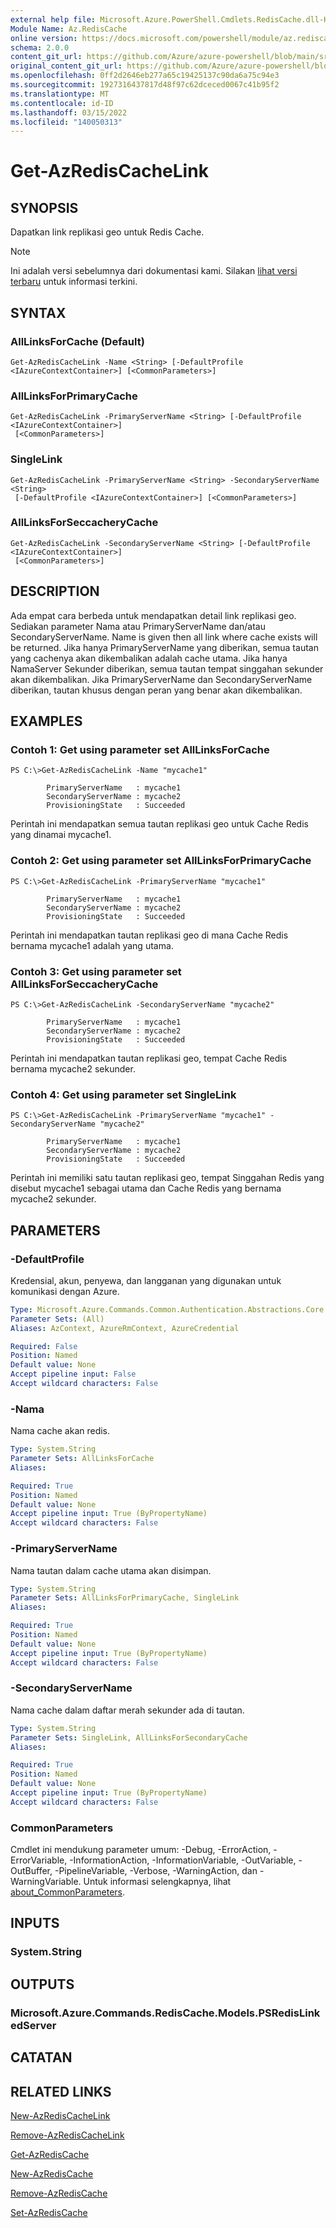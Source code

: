 ```yaml
---
external help file: Microsoft.Azure.PowerShell.Cmdlets.RedisCache.dll-Help.xml
Module Name: Az.RedisCache
online version: https://docs.microsoft.com/powershell/module/az.rediscache/get-azrediscachelink
schema: 2.0.0
content_git_url: https://github.com/Azure/azure-powershell/blob/main/src/RedisCache/RedisCache/help/Get-AzRedisCacheLink.md
original_content_git_url: https://github.com/Azure/azure-powershell/blob/main/src/RedisCache/RedisCache/help/Get-AzRedisCacheLink.md
ms.openlocfilehash: 0ff2d2646eb277a65c19425137c90da6a75c94e3
ms.sourcegitcommit: 1927316437817d48f97c62dceced0067c41b95f2
ms.translationtype: MT
ms.contentlocale: id-ID
ms.lasthandoff: 03/15/2022
ms.locfileid: "140050313"
---
```

# Get-AzRedisCacheLink

## SYNOPSIS
Dapatkan link replikasi geo untuk Redis Cache.

> [!NOTE]
>Ini adalah versi sebelumnya dari dokumentasi kami. Silakan [lihat versi terbaru](/powershell/module/az.rediscache/get-azrediscachelink) untuk informasi terkini.

## SYNTAX

### AllLinksForCache (Default)
```
Get-AzRedisCacheLink -Name <String> [-DefaultProfile <IAzureContextContainer>] [<CommonParameters>]
```

### AllLinksForPrimaryCache
```
Get-AzRedisCacheLink -PrimaryServerName <String> [-DefaultProfile <IAzureContextContainer>]
 [<CommonParameters>]
```

### SingleLink
```
Get-AzRedisCacheLink -PrimaryServerName <String> -SecondaryServerName <String>
 [-DefaultProfile <IAzureContextContainer>] [<CommonParameters>]
```

### AllLinksForSeccacheryCache
```
Get-AzRedisCacheLink -SecondaryServerName <String> [-DefaultProfile <IAzureContextContainer>]
 [<CommonParameters>]
```

## DESCRIPTION
Ada empat cara berbeda untuk mendapatkan detail link replikasi geo. Sediakan parameter Nama atau PrimaryServerName dan/atau SecondaryServerName. Name is given then all link where cache exists will be returned. Jika hanya PrimaryServerName yang diberikan, semua tautan yang cachenya akan dikembalikan adalah cache utama. Jika hanya NamaServer Sekunder diberikan, semua tautan tempat singgahan sekunder akan dikembalikan. Jika PrimaryServerName dan SecondaryServerName diberikan, tautan khusus dengan peran yang benar akan dikembalikan. 

## EXAMPLES

### Contoh 1: Get using parameter set AllLinksForCache
```
PS C:\>Get-AzRedisCacheLink -Name "mycache1"

        PrimaryServerName   : mycache1
        SecondaryServerName : mycache2
        ProvisioningState   : Succeeded
```

Perintah ini mendapatkan semua tautan replikasi geo untuk Cache Redis yang dinamai mycache1.

### Contoh 2: Get using parameter set AllLinksForPrimaryCache
```
PS C:\>Get-AzRedisCacheLink -PrimaryServerName "mycache1"

        PrimaryServerName   : mycache1
        SecondaryServerName : mycache2
        ProvisioningState   : Succeeded
```

Perintah ini mendapatkan tautan replikasi geo di mana Cache Redis bernama mycache1 adalah yang utama.

### Contoh 3: Get using parameter set AllLinksForSeccacheryCache
```
PS C:\>Get-AzRedisCacheLink -SecondaryServerName "mycache2"

        PrimaryServerName   : mycache1
        SecondaryServerName : mycache2
        ProvisioningState   : Succeeded
```

Perintah ini mendapatkan tautan replikasi geo, tempat Cache Redis bernama mycache2 sekunder.

### Contoh 4: Get using parameter set SingleLink
```
PS C:\>Get-AzRedisCacheLink -PrimaryServerName "mycache1" -SecondaryServerName "mycache2"

        PrimaryServerName   : mycache1
        SecondaryServerName : mycache2
        ProvisioningState   : Succeeded
```

Perintah ini memiliki satu tautan replikasi geo, tempat Singgahan Redis yang disebut mycache1 sebagai utama dan Cache Redis yang bernama mycache2 sekunder.

## PARAMETERS

### -DefaultProfile
Kredensial, akun, penyewa, dan langganan yang digunakan untuk komunikasi dengan Azure.

```yaml
Type: Microsoft.Azure.Commands.Common.Authentication.Abstractions.Core.IAzureContextContainer
Parameter Sets: (All)
Aliases: AzContext, AzureRmContext, AzureCredential

Required: False
Position: Named
Default value: None
Accept pipeline input: False
Accept wildcard characters: False
```

### -Nama
Nama cache akan redis.

```yaml
Type: System.String
Parameter Sets: AllLinksForCache
Aliases:

Required: True
Position: Named
Default value: None
Accept pipeline input: True (ByPropertyName)
Accept wildcard characters: False
```

### -PrimaryServerName
Nama tautan dalam cache utama akan disimpan.

```yaml
Type: System.String
Parameter Sets: AllLinksForPrimaryCache, SingleLink
Aliases:

Required: True
Position: Named
Default value: None
Accept pipeline input: True (ByPropertyName)
Accept wildcard characters: False
```

### -SecondaryServerName
Nama cache dalam daftar merah sekunder ada di tautan.

```yaml
Type: System.String
Parameter Sets: SingleLink, AllLinksForSecondaryCache
Aliases:

Required: True
Position: Named
Default value: None
Accept pipeline input: True (ByPropertyName)
Accept wildcard characters: False
```

### CommonParameters
Cmdlet ini mendukung parameter umum: -Debug, -ErrorAction, -ErrorVariable, -InformationAction, -InformationVariable, -OutVariable, -OutBuffer, -PipelineVariable, -Verbose, -WarningAction, dan -WarningVariable. Untuk informasi selengkapnya, lihat [about_CommonParameters](http://go.microsoft.com/fwlink/?LinkID=113216).

## INPUTS

### System.String

## OUTPUTS

### Microsoft.Azure.Commands.RedisCache.Models.PSRedisLinkedServer

## CATATAN

## RELATED LINKS

[New-AzRedisCacheLink](./New-AzRedisCacheLink.md)

[Remove-AzRedisCacheLink](./Remove-AzRedisCacheLink.md)

[Get-AzRedisCache](./Get-AzRedisCache.md)

[New-AzRedisCache](./New-AzRedisCache.md)

[Remove-AzRedisCache](./Remove-AzRedisCache.md)

[Set-AzRedisCache](./Set-AzRedisCache.md)
